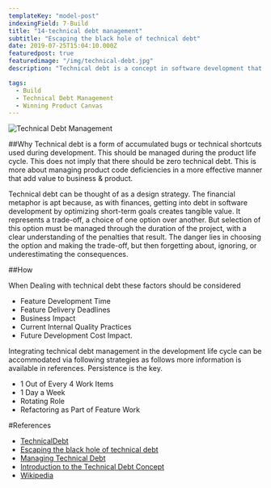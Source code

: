 ```yaml
---
templateKey: "model-post"
indexingField: 7-Build
title: "14-technical debt management"
subtitle: "Escaping the black hole of technical debt"
date: 2019-07-25T15:04:10.000Z
featuredpost: true
featuredimage: "/img/technical-debt.jpg"
description: "Technical debt is a concept in software development that reflects the implied cost of additional rework caused by choosing an easy solution now instead of using a better approach that would take longer."

tags:
  - Build
  - Technical Debt Management
  - Winning Product Canvas
---
```


![Technical Debt Management](/img/technical-debt.jpg)

##Why
Technical debt is a form of accumulated bugs or technical shortcuts used during development. This should be managed during the product life cycle. This does not imply that there should be zero technical debt. This is more about managing product code deficiencies in a more effective manner that add value to business & product.

Technical debt can be thought of as a design strategy. The financial metaphor is apt because, as with finances, getting into debt in software development by optimizing short-term goals creates tangible value. It represents a trade-off, a choice of one option over another. But selection of this option must be managed through the duration of the project, with a clear understanding of the penalties that result. The danger lies in choosing the option and making the trade-off, but then forgetting about, ignoring, or underestimating the consequences.

##How

When Dealing with technical debt these factors should be considered

- Feature Development Time
- Feature Delivery Deadlines
- Business Impact
- Current Internal Quality Practices
- Future Development Cost Impact.

Integrating technical debt management in the development life cycle can be accommodated via following strategies as follows more information is available in references. Persistence is the key.

- 1 Out of Every 4 Work Items
- 1 Day a Week
- Rotating Role
- Refactoring as Part of Feature Work

#References

- [TechnicalDebt](https://martinfowler.com/bliki/TechnicalDebt.html)
- [Escaping the black hole of technical debt](https://www.atlassian.com/agile/software-development/technical-debt)
- [Managing Technical Debt](https://www.pluralsight.com/tech-blog/managing-technical-debt/)
- [Introduction to the Technical Debt Concept](https://www.agilealliance.org/wp-content/uploads/2016/05/IntroductiontotheTechnicalDebtConcept-V-02.pdf)
- [Wikipedia](https://en.wikipedia.org/wiki/Technical_debt)
